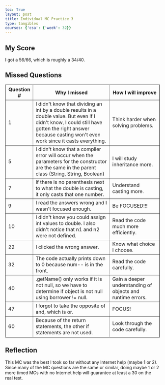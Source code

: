 ```yaml
---
toc: True
layout: post
title: Individual MC Practice 3
type: tangibles
courses: {'csa': {'week': 32}}
---
```


## My Score
I got a 56/66, which is roughly a 34/40.

## Missed Questions

<table border="1">
    <tr>
        <th>Question #</th>
        <th>Why I missed</th>
        <th>How I will improve</th>
    </tr>
    <tr>
        <td>1</td>
        <td>I didn't know that dividing an int by a double results in a double value. But even if I didn't know, I could still have gotten the right answer because casting won't even work since it casts everything.</td>
        <td>Think harder when solving problems.</td>
    </tr>
    <tr>
        <td>5</td>
        <td>I didn't know that a compiler error will occur when the parameters for the constructor are the same in the parent class (String, String, Boolean)</td>
        <td>I will study inheritance more.</td>
    </tr>
    <tr>
        <td>7</td>
        <td>If there is no parenthesis next to what the double is casting, it only casts that one number.</td>
        <td>Understand casting more.</td>
    </tr>
    <tr>
        <td>9</td>
        <td>I read the answers wrong and I wasn't focused enough.</td>
        <td>Be FOCUSED!!!</td>
    </tr>
    <tr>
        <td>10</td>
        <td>I didn't know you could assign int values to double. I also didn't notice that n1 and n2 were not defined.</td>
        <td>Read the code much more efficiently.</td>
    </tr>
    <tr>
        <td>22</td>
        <td>I clicked the wrong answer.</td>
        <td>Know what choice I choose.</td>
    </tr>
    <tr>
        <td>32</td>
        <td>The code actually prints down to 0 because num-- is in the front.</td>
        <td>Read the code carefully.</td>
    </tr>
    <tr>
        <td>40</td>
        <td>.getName() only works if it is not null, so we have to determine if object is not null using borrower != null.</td>
        <td>Gain a deeper understanding of objects and runtime errors.</td>
    </tr>
    <tr>
        <td>47</td>
        <td>I forgot to take the opposite of and, which is or.</td>
        <td>FOCUS!</td>
    </tr>
    <tr>
        <td>60</td>
        <td>Because of the return statements, the other if statements are not used.</td>
        <td>Look through the code carefully.</td>
    </tr>
</table>

## Reflection
This MC was the best I took so far without any Internet help (maybe 1 or 2). Since many of the MC questions are the same or similar, doing maybe 1 or 2 more timed MCs with no Internet help will guarantee at least a 30 on the real test.
